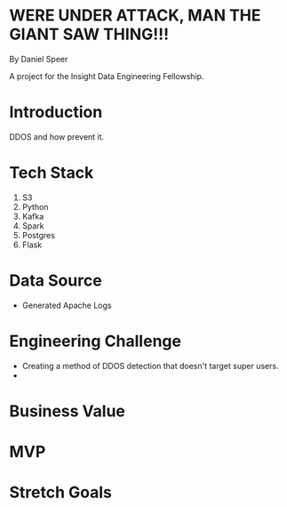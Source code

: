 # WERE UNDER ATTACK, MAN THE GIANT SAW THING!!!

By Daniel Speer

A project for the Insight Data Engineering Fellowship.

# Introduction

DDOS and how prevent it. 

# Tech Stack

1. S3
2. Python
3. Kafka
4. Spark
5. Postgres
6. Flask

# Data Source

* Generated Apache Logs

# Engineering Challenge

* Creating a method of DDOS detection that doesn't target super users.
* 

# Business Value

# MVP

# Stretch Goals

